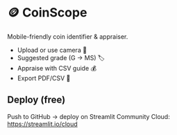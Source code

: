 
# 🪙 CoinScope
Mobile-friendly coin identifier & appraiser.
- Upload or use camera 📸
- Suggested grade (G → MS) 🏷️
- Appraise with CSV guide 💰
- Export PDF/CSV 📑

## Deploy (free)
Push to GitHub → deploy on Streamlit Community Cloud: https://streamlit.io/cloud
